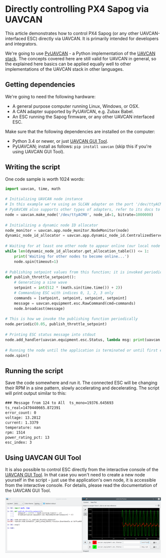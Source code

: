 # Directly controlling PX4 Sapog via UAVCAN

This article demonstrates how to control PX4 Sapog (or any other UAVCAN-interfaced ESC) directly via UAVCAN.
It is primarily intended for developers and integrators.

We're going to use [PyUAVCAN](http://uavcan.org/Implementations/Pyuavcan/) - a Python implementation of the
[UAVCAN stack](http://uavcan.org).
The concepts covered here are still valid for UAVCAN in general, so the explained here basics can be applied
equally well to other implementations of the UAVCAN stack in other languages.

## Getting dependencies

We're going to need the following hardware:

* A general purpose computer running Linux, Windows, or OSX.
* A CAN adapter supported by PyUAVCAN, e.g. Zubax Babel.
* An ESC running the Sapog firmware, or any other UAVCAN interfaced ESC.

Make sure that the following dependencies are installed on the computer:

* Python 3.4 or newer, or just [UAVCAN GUI Tool](https://github.com/UAVCAN/gui_tool).
* PyUAVCAN; install as follows: `pip install uavcan` (skip this if you're using UAVCAN GUI Tool).

## Writing the script

One code sample is worth 1024 words:

```python
import uavcan, time, math

# Initializing UAVCAN node instance
# In this example we're using an SLCAN adapter on the port '/dev/ttyACM0'
# PyUAVCAN also supports other types of adapters, refer to its docs to learn more
node = uavcan.make_node('/dev/ttyACM0', node_id=1, bitrate=1000000)

# Initializing a dynamic node ID allocator
node_monitor = uavcan.app.node_monitor.NodeMonitor(node)
dynamic_node_id_allocator = uavcan.app.dynamic_node_id.CentralizedServer(node, node_monitor)

# Waiting for at least one other node to appear online (our local node is already online)
while len(dynamic_node_id_allocator.get_allocation_table()) <= 1:
    print('Waiting for other nodes to become online...')
    node.spin(timeout=1)

# Publishing setpoint values from this function; it is invoked periodically from the node thread
def publish_throttle_setpoint():
    # Generating a sine wave
    setpoint = int(512 * (math.sin(time.time()) + 2))
    # Commanding ESC with indices 0, 1, 2, 3 only
    commands = [setpoint, setpoint, setpoint, setpoint]
    message = uavcan.equipment.esc.RawCommand(cmd=commands)
    node.broadcast(message)

# This is how we invoke the publishing function periodically
node.periodic(0.05, publish_throttle_setpoint)

# Printing ESC status message into stdout
node.add_handler(uavcan.equipment.esc.Status, lambda msg: print(uavcan.to_yaml(msg)))

# Running the node until the application is terminated or until first error
node.spin()
```

## Running the script

Save the code somewhere and run it.
The connected ESC will be changing their RPM in a sine pattern, slowly accelerating and decelerating.
The script will print output similar to this:

```
### Message from 124 to All  ts_mono=19376.645693  ts_real=1470440665.872391
error_count: 0
voltage: 13.2812
current: 1.3379
temperature: nan
rpm: 1514
power_rating_pct: 13
esc_index: 3
```

## Using UAVCAN GUI Tool

It is also possible to control ESC directly from the interactive console of the
[UAVCAN GUI Tool](https://github.com/UAVCAN/gui_tool).
In that case you won't need to create a new node yourself in the script - just use the application's own node,
it is accessible from the interactive console.
For details, please read the documentation of the UAVCAN GUI Tool.

<img src="uavcan_gui_tool_sine_setpoint_demo.png" title="Generating sine setpoint with UAVCAN GUI Tool">
